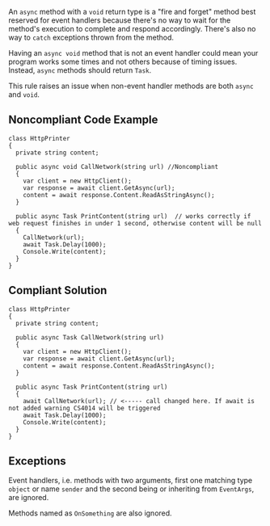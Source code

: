 
An `async` method with a `void` return type is a "fire and forget" method best reserved for event handlers because there's no way to wait for the method's execution to complete and respond accordingly. There's also no way to `catch` exceptions thrown from the method.

Having an `async void` method that is not an event handler could mean your program works some times and not others because of timing issues. Instead, `async` methods should return `Task`.

This rule raises an issue when non-event handler methods are both `async` and `void`.

## Noncompliant Code Example


    class HttpPrinter
    {
      private string content;
    
      public async void CallNetwork(string url) //Noncompliant
      {
        var client = new HttpClient();
        var response = await client.GetAsync(url);
        content = await response.Content.ReadAsStringAsync();
      }
    
      public async Task PrintContent(string url)  // works correctly if web request finishes in under 1 second, otherwise content will be null
      {
        CallNetwork(url);
        await Task.Delay(1000);
        Console.Write(content);
      }
    }


## Compliant Solution


    class HttpPrinter
    {
      private string content;
    
      public async Task CallNetwork(string url)
      {
        var client = new HttpClient();
        var response = await client.GetAsync(url);
        content = await response.Content.ReadAsStringAsync();
      }
    
      public async Task PrintContent(string url)
      {
        await CallNetwork(url); // <----- call changed here. If await is not added warning CS4014 will be triggered
        await Task.Delay(1000);
        Console.Write(content);
      }
    }


## Exceptions

Event handlers, i.e. methods with two arguments, first one matching type `object` or name `sender` and the second being or inheriting from `EventArgs`, are ignored.

Methods named as `OnSomething` are also ignored.
